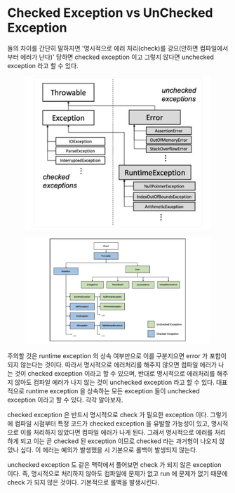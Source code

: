 # Checked Exception vs UnChecked Exception

둘의 차이를 간단히 말하자면 '명시적으로 에러 처리(check)를 강요(안하면 컴파일에서부터 에러가 난다)' 당하면 checked exception 이고 그렇지 않다면 unchecked exception 라고 할 수 있다.

<figure><img src="../.gitbook/assets/image (35).png" alt=""><figcaption></figcaption></figure>

<figure><img src="../.gitbook/assets/image (10).png" alt=""><figcaption></figcaption></figure>

주의할 것은 runtime exception 의 상속 여부만으로 이를 구분지으면 error 가 포함이 되지 않는다는 것이다. 따라서 명시적으로 에러처리를 해주지 않으면 컴파일 에러가 나는 것이 checked exception 이라고 할 수 있으며, 반대로 명시적으로 에러처리를 해주지 않아도 컴파일 에러가 나지 않는 것이 unchecked exception 라고 할 수 있다. 대표적으로 runtime exception 을 상속하는 모든 exception 들이 unchecked exception 이라고 할 수 있다. 각각 알아보자.

checked exception 은 반드시 명시적으로 check 가 필요한 exception 이다. 그렇기에 컴파일 시점부터 특정 코드가 checked exception 을 유발할 가능성이 있고, 명시적으로 이를 처리하지 않았다면 컴파일 에러가 나게 된다. 그래서 명시적으로 에러를 처리하게 되고 이는 곧 checked 된 exception 이므로 checked 라는 과거형이 나오지 않았나 싶다. 이 에러는 예외가 발생했을 시 기본으로 롤백이 발생되지 않는다.

unchecked exception 도 같은 맥락에서 풀어보면 check 가 되지 않은 exception 이다. 즉, 명시적으로 처리하지 않아도 컴파일에 문제가 없고 run 에 문제가 없기 때문에 check 가 되지 않은 것이다. 기본적으로 롤백을 발생시킨다.
